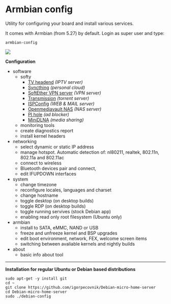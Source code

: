 # Armbian config

Utility for configuring your board and install various services.

It comes with Armbian (from 5.27) by default. Login as super user and type:

	armbian-config

![](https://www.armbian.com/wp-content/uploads/2017/05/confsoft.png)

**Configuration**

- software
	- softy
		- [TV headend](https://tvheadend.org/) *(IPTV server)*
		- [Syncthing](https://syncthing.net/) *(personal cloud)*
		- [SoftEther VPN server](https://www.softether.org/) *(VPN server)*
		- [Transmission](https://transmissionbt.com/) *(torrent server)*
		- [ISPConfig](https://www.ispconfig.org/) *(WEB & MAIL server)*
		- [Openmediavault NAS](http://www.openmediavault.org/) *(NAS server)*
		- [PI hole](https://pi-hole.net) *(ad blocker)*
		- [MiniDLNA](http://minidlna.sourceforge.net/) *(media sharing)*
	- monitoring tools
	- create diagnostics report
	- install kernel headers
- networking
	- select dynamic or static IP address
	- manage hotspot. Automatic detection of: nl80211, realtek, 802.11n, 802.11a and 802.11ac 
	- connect to wireless
	- Bluetooth devices pair and connect,
	- edit IFUPDOWN interfaces
- system
	- change timezone
	- reconfigure locales, languages and charset
	- change hostname
	- toggle desktop (on desktop builds)
	- toggle RDP (on desktop builds)
	- toggle running servives (stock Debian app)
	- enabling read only root filesystem (Ubuntu only)  
- armbian
	- install to SATA, eMMC, NAND or USB
	- freeze and unfreeze kernel and BSP upgrades
	- edit boot environment, network, FEX, welcome screen items
	- switching between avaliable kernels and nightly builds
- about
	- basic info about tool

----------

**Installation for regular Ubuntu or Debian based distributions**

	sudo apt-get -y install git
	cd ~
	git clone https://github.com/igorpecovnik/Debian-micro-home-server
	cd Debian-micro-home-server
	sudo ./debian-config
